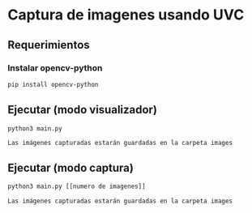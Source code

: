 # Captura de imagenes usando UVC  

## Requerimientos  


### Instalar opencv-python 

```bash
pip install opencv-python
```


## Ejecutar (modo visualizador)

```bash
python3 main.py 
```

    Las imágenes capturadas estarán guardadas en la carpeta images 

## Ejecutar (modo captura)

```bash
python3 main.py [[numero de imagenes]]
```

    Las imágenes capturadas estarán guardadas en la carpeta images 

 


